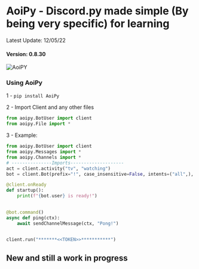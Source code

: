 # AoiPy - Discord.py made simple (By being very specific) for learning
Latest Update: 12/05/22
#### Version: 0.8.30
![AoiPY](https://github.com/LilbabxJJ-1/Aoipy/blob/master/aoipy/AOIpy%20(1).png)
### Using AoiPy
1 - `pip install AoiPy`

2 - Import Client and any other files
```python
from aoipy.BotUser import client
from aoipy.File import * 
```

3 -  Example:

```python
from aoipy.BotUser import client
from aoipy.Messages import *
from aoipy.Channels import *
# ---------------Imports--------------------
act = client.activity("tv", "watching")
bot = client.Bot(prefix="!", case_insensitive=False, intents=("all",), activity=act)

@client.onReady
def startup():
    print(f"{bot.user} is ready!")
    

@bot.command()
async def ping(ctx):
    await sendChannelMessage(ctx, "Pong!")


client.run("*******<<TOKEN>>***********")
```

## New and still a work in progress

